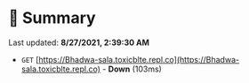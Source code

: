# 📖 Summary
Last updated: **8/27/2021, 2:39:30 AM**

- `GET` [https://Bhadwa-sala.toxicblte.repl.co](https://Bhadwa-sala.toxicblte.repl.co) - **Down** (103ms)
